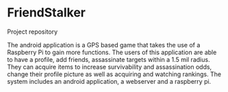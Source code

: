 # FriendStalker
Project repository

The android application is a GPS based game that takes the use of a Raspberry Pi to gain more functions. 
The users of this application are able to have a profile, add friends, assassinate targets within a 1.5 mil radius. 
They can acquire items to increase survivability and assassination odds, change their profile picture 
as well as acquiring and watching rankings. The system includes an android application, a webserver and a raspberry pi. 
